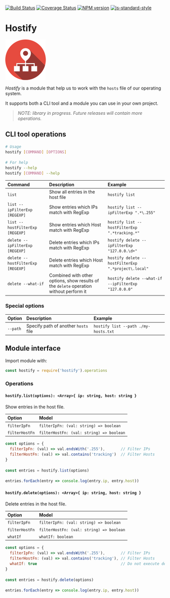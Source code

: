 [![Build Status][travis-image]][travis-url]
[![Coverage Status][coveralls-image]][coveralls-url]
[![NPM version][npm-image]][npm-url]
[![js-standard-style][standard-image]][standard-url]

[travis-url]: https://travis-ci.org/eridem/hostify
[travis-image]: https://img.shields.io/travis/eridem/hostify/master.svg
[standard-url]: http://standardjs.com/
[standard-image]: https://img.shields.io/badge/code%20style-standard-brightgreen.svg
[npm-url]: https://www.npmjs.com/package/hostify
[npm-image]: https://img.shields.io/npm/v/hostify.svg
[coveralls-url]: https://coveralls.io/github/eridem/hostify?branch=master
[coveralls-image]: https://coveralls.io/repos/github/eridem/hostify/badge.svg?branch=master

# Hostify

![Icon](./doc/icon.png) 

*Hostify* is a module that help us to work with the `hosts` file of our operating system.

It supports both a CLI tool and a module you can use in your own project.

> *NOTE: library in progress. Future releases will contain more operations.*

## CLI tool operations

```bash
# Usage
hostify [COMMAND] [OPTIONS]

# For help
hostify --help
hostify [COMMAND] --help
```

| Command | Description | Example
|:-- |:-- |:-- |
| `list` | Show all entries in the host file | `hostify list` |
| `list --ipFilterExp [REGEXP]` | Show entries which IPs match with RegExp | `hostify list --ipFilterExp ".*\.255"` |
| `list --hostFilterExp [REGEXP]` | Show entries which Host match with RegExp | `hostify list --hostFilterExp ".*tracking.*"` |
| `delete --ipFilterExp [REGEXP]` | Delete entries which IPs match with RegExp | `hostify delete --ipFilterExp "127.0.0.\d+"` |
| `delete --hostFilterExp [REGEXP]` | Delete entries which Host match with RegExp | `hostify delete --hostFilterExp ".*project\.local"` |
| `delete --what-if` | Combined with other options, show results of the `delete` operation without perform it | `hostify delete --what-if --ipFilterExp "127.0.0.0"` |

### Special options

| Option | Description | Example
|:-- |:-- |:-- |
| `--path` | Specify path of another `hosts` file | `hostify list --path ./my-hosts.txt` |

## Module interface

Import module with:

```javascript
const hostify = require('hostify').operations
```

### Operations

#### `hostify.list(options): <Array>{ ip: string, host: string }`

Show entries in the host file.

| Option | Model |
|:-- |:-- |
| `filterIpFn` | `filterIpFn: (val: string) => boolean` |
| `filterHostFn` | `filterHostFn: (val: string) => boolean` |

```javascript
const options = {
  filterIpFn: (val) => val.endsWith('.255'),       // Filter IPs
  filterHostFn: (val) => val.contains('tracking')  // Filter Hosts
}

const entries = hostify.list(options)

entries.forEach(entry => console.log(entry.ip, entry.host))
```

#### `hostify.delete(options): <Array>{ ip: string, host: string }`

Delete entries in the host file.

| Option | Model |
|:-- |:-- |
| `filterIpFn` | `filterIpFn: (val: string) => boolean` |
| `filterHostFn` | `filterHostFn: (val: string) => boolean` |
| `whatIf` | `whatIf: boolean` |

```javascript
const options = {
  filterIpFn: (val) => val.endsWith('.255'),       // Filter IPs
  filterHostFn: (val) => val.contains('tracking'), // Filter Hosts
  whatIf: true                                     // Do not execute delete operation, only obtain results
}

const entries = hostify.delete(options)

entries.forEach(entry => console.log(entry.ip, entry.host))
```